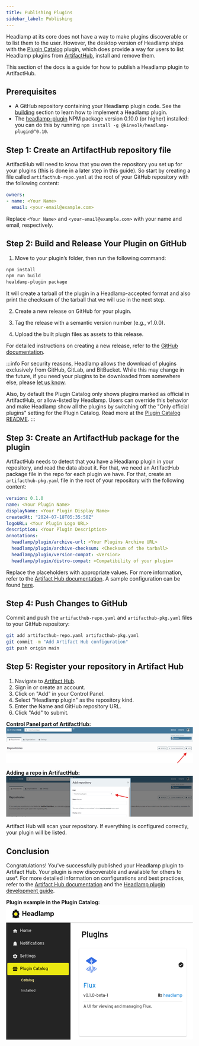 ```yaml
---
title: Publishing Plugins
sidebar_label: Publishing
---
```


Headlamp at its core does not have a way to make plugins discoverable or to list them to the user. However, the desktop version of Headlamp ships with the [Plugin Catalog](URL_FOR_PLUGIN) plugin, which does provide a way for users to list Headlamp plugins from [ArtifactHub](https://artifacthub.io), install and remove them.

This section of the docs is a guide for how to publish a Headlamp plugin to ArtifactHub.

## Prerequisites

* A GitHub repository containing your Headlamp plugin code. See the [building](./building.md) section to learn how to implement a Headlamp plugin.
* The [headlamp-plugin](https://www.npmjs.com/package/@kinvolk/headlamp-plugin) NPM package version 0.10.0 (or higher) installed: you can do this by running `npm install -g @kinvolk/headlamp-plugin@^0.10`.

## Step 1: Create an ArtifactHub repository file

ArtifactHub will need to know that you own the repository you set up for your plugins (this is done in a later step in this guide). So start by creating a file called `artifacthub-repo.yaml` at the root of your GitHub repository with the following content:

```yaml
owners:
- name: <Your Name>
  email: <your-email@example.com>
```

Replace `<Your Name>` and `<your-email@example.com>` with your name and email, respectively.

## Step 2: Build and Release Your Plugin on GitHub

1. Move to your plugin’s folder, then run the following command:
  ```bash
  npm install
  npm run build
  healdamp-plugin package
  ```
  It will create a tarball of the plugin in a Headlamp-accepted format and also print the checksum of the tarball that we will use in the next step.

2. Create a new release on GitHub for your plugin.

3. Tag the release with a semantic version number (e.g., v1.0.0).

4. Upload the built plugin files as assets to this release.

For detailed instructions on creating a new release, refer to the [GitHub documentation](https://docs.github.com/en/repositories/releasing-projects-on-github/managing-releases-in-a-repository).

:::info
For security reasons, Headlamp allows the download of plugins exclusively from GitHub, GitLab, and BitBucket. While this may change in the future, if you need your plugins to be downloaded from somewhere else, please [let us know](https://github.com/headlamp-k8s/headlamp/issues).

Also, by default the Plugin Catalog only shows plugins marked as official in ArtifactHub, or allow-listed by Headlamp. Users can override this behavior and make Headlamp show all the plugins by switching off the "Only official plugins" setting for the Plugin Catalog. Read more at the [Plugin Catalog README](https://github.com/headlamp-k8s/plugins/tree/main/plugin-catalog#readme).
:::

## Step 3: Create an ArtifactHub package for the plugin

ArtifactHub needs to detect that you have a Headlamp plugin in your repository, and read the data about it. For that, we need an ArtifactHub package file in the repo for each plugin we have. For that, create an `artifacthub-pkg.yaml` file in the root of your repository  with the following content:

```yaml
version: 0.1.0
name: <Your Plugin Name>
displayName: <Your Plugin Display Name>
createdAt: "2024-07-18T05:35:50Z"
logoURL: <Your Plugin Logo URL>
description: <Your Plugin Description>
annotations:
  headlamp/plugin/archive-url: <Your Plugins Archive URL>
  headlamp/plugin/archive-checksum: <Checksum of the tarball>
  headlamp/plugin/version-compat: <Version>
  headlamp/plugin/distro-compat: <Compatibility of your plugin>
```

Replace the placeholders with appropriate values. For more information, refer to the [Artifact Hub documentation](https://artifacthub.io/docs/topics/annotations/headlamp/). A sample configuration can be found [here](https://github.com/headlamp-k8s/plugins/blob/main/opencost/artifacthub-pkg.yml).

## Step 4: Push Changes to GitHub

Commit and push the `artifacthub-repo.yaml` and `artifacthub-pkg.yaml` files to your GitHub repository:

```sh
git add artifacthub-repo.yaml artifacthub-pkg.yaml
git commit -m "Add Artifact Hub configuration"
git push origin main
```

## Step 5: Register your repository in Artifact Hub

1. Navigate to [Artifact Hub](https://artifacthub.io/).
2. Sign in or create an account.
3. Click on "Add" in your Control Panel.
4. Select "Headlamp plugin" as the repository kind.
5. Enter the Name and GitHub repository URL.
6. Click "Add" to submit.

**Control Panel part of ArtifactHub:**
![Screenshot of the Control Panel part of ArtifactHub](./images/plugin-repo-add-repo-button.png)

**Adding a repo in ArtifactHub:**
![Screenshot of adding a repo in ArtifactHub](./images/plugin-guide-add-repo.png)

Artifact Hub will scan your repository. If everything is configured correctly, your plugin will be listed.

## Conclusion

Congratulations! You've successfully published your Headlamp plugin to Artifact Hub. Your plugin is now discoverable and available for others to use*. For more detailed information on configurations and best practices, refer to the [Artifact Hub documentation](https://artifacthub.io/docs/topics/repositories/headlamp-plugins) and the [Headlamp plugin development guide](https://headlamp.dev/docs/latest/development/plugins/).

**Plugin example in the Plugin Catalog:**
![Screenshot of a plugin in the Plugin Catalog](./images/plugin-on-plugin-catalog.png)
